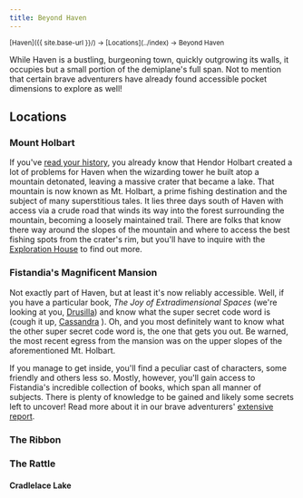 ```yaml
---
title: Beyond Haven
---
```


<span style="font-size:smaller;">
  [Haven]({{ site.base-url }}/) -> [Locations](../index) -> Beyond Haven
</span>

While Haven is a bustling, burgeoning town, quickly outgrowing its walls, it occupies but a small portion of the demiplane's full span.  Not to mention that certain brave adventurers have already found accessible pocket dimensions to explore as well!

## Locations

### Mount Holbart

If you've [read your history](../../general/history_of_haven#the-tearing-of-haven), you already know that Hendor Holbart created a lot of problems for Haven when the wizarding tower he built atop a mountain detonated, leaving a massive crater that became a lake.  That mountain is now known as Mt. Holbart, a prime fishing destination and the subject of many superstitious tales.  It lies three days south of Haven with access via a crude road that winds its way into the forest surrounding the mountain, becoming a loosely maintained trail.  There are folks that know there way around the slopes of the mountain and where to access the best fishing spots from the crater's rim, but you'll have to inquire with the [Exploration House](../officials/exploration_house) to find out more.

### Fistandia's Magnificent Mansion

Not exactly part of Haven, but at least it's now reliably accessible.  Well, if you have a particular book, *The Joy of Extradimensional Spaces* (we're looking at you, [Drusilla](../scholars/drusillas_forest)) and know what the super secret code word is (cough it up, [Cassandra](../scholars/cassandras_magic) ).  Oh, and you most definitely want to know what the other super secret code word is, the one that gets you out.  Be warned, the most recent egress from the mansion was on the upper slopes of the aforementioned Mt. Holbart.

If you manage to get inside, you'll find a peculiar cast of characters, some friendly and others less so.  Mostly, however, you'll gain access to Fistandia's incredible collection of books, which span all manner of subjects.  There is plenty of knowledge to be gained and likely some secrets left to uncover!  Read more about it in our brave adventurers' [extensive report](https://www.worldanvil.com/w/haven---kag-edition-agbadza79/a/the-joy-of-extradimensional-spaces-plot).

### The Ribbon

### The Rattle

#### Cradlelace Lake
